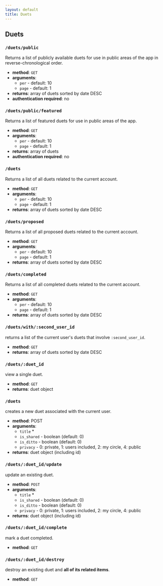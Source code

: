 ```yaml
---
layout: default
title: Duets
---
```


## Duets

### `/duets/public`

Returns a list of publicly available duets for use in public areas of the app in reverse-chronological order.

* **method**: `GET`
* **arguments**:
  * `per` - default: 10
  * `page` - default: 1
* **returns**: array of duets sorted by date DESC
* **authentication required**: no

### `/duets/public/featured`

Returns a list of featured duets for use in public areas of the app.

* **method**: `GET`
* **arguments**:
  * `per` - default: 10
  * `page` - default: 1
* **returns**: array of duets
* **authentication required**: no


### `/duets`

Returns a list of all duets related to the current account.

* **method**: `GET`
* **arguments**:
  * `per` - default: 10
  * `page` - default: 1
* **returns**: array of duets sorted by date DESC

### `/duets/proposed`

Returns a list of all proposed duets related to the current account.

* **method**: `GET`
* **arguments**:
  * `per` - default: 10
  * `page` - default: 1
* **returns**: array of duets sorted by date DESC

### `/duets/completed`

Returns a list of all completed duets related to the current account.

* **method**: `GET`
* **arguments**:
  * `per` - default: 10
  * `page` - default: 1
* **returns**: array of duets sorted by date DESC


### `/duets/with/:second_user_id`

returns a list of the current user's duets that involve `:second_user_id`.

* **method**: `GET`
* **returns**: array of duets sorted by date DESC

### `/duets/:duet_id`

view a single duet.

* **method**: `GET`
* **returns**: duet object

### `/duets`

creates a new duet associated with the current user.

* **method**: POST
* **arguments**:
  * `title` <req>*</req>
  * `is_shared` - boolean (default: 0)
  * `is_ditto` - boolean (default: 0)
  * `privacy` - 0: private, 1: users included, 2: my circle, 4: public
* **returns**: duet object (including id)

### `/duets/:duet_id/update`

update an existing duet.

* **method**: `POST`
* **arguments**:
  * `title` <req>*</req>
  * `is_shared` - boolean (default: 0)
  * `is_ditto` - boolean (default: 0)
  * `privacy` - 0: private, 1: users included, 2: my circle, 4: public
* **returns**: duet object (including id)

### `/duets/:duet_id/complete`

mark a duet completed.

* **method**: `GET`

### `/duets/:duet_id/destroy`

destroy an existing duet and **all of its related items**.

* **method**: `GET`
